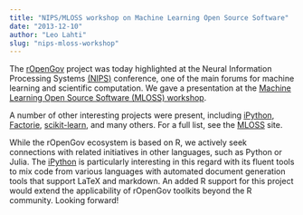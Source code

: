 ```yaml
---
title: "NIPS/MLOSS workshop on Machine Learning Open Source Software"
date: "2013-12-10"
author: "Leo Lahti"
slug: "nips-mloss-workshop"
---
```


The [rOpenGov](http://ropengov.github.io) project was today highlighted at the Neural Information Processing Systems [(NIPS)](http://nips.cc/) conference, one of the main forums for machine learning and scientific computation. We gave a presentation at the [Machine Learning Open Source Software (MLOSS) workshop](http://nips.cc/Conferences/2013/Program/event.php?ID=3710).

A number of other interesting projects were present, including [iPython](http://ipython.org/), [Factorie](http://factorie.cs.umass.edu/), [scikit-learn](http://scikit-learn.org/stable/), and many others. For a full list, see the [MLOSS](http://mloss.org/workshop/nips13/) site.

While the rOpenGov ecosystem is based on R, we actively seek connections with related initiatives in other languages, such as Python or Julia. The [iPython](http://ipython.org/) is particularly interesting in this regard with its fluent tools to mix code from various languages with automated document generation tools that support LaTeX and markdown. An added R support for this project would extend the applicability of rOpenGov toolkits beyond the R community. Looking forward!

